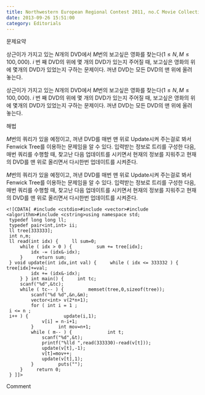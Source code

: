 ```yaml
---
title: Northwestern European Regional Contest 2011, no.C Movie Collection
date: 2013-09-26 15:51:00
category: Editorials
---
```


문제요약

상근이가 가지고 있는 $N$개의 DVD에서 $M$번의 보고싶은 영화를 찾는다$(1\leq{}N,M\leq{}100,000)$. $i$ 번 째 DVD의 위에 몇 개의 DVD가 있는지 주어질 때, 보고싶은 영화의 위에 몇개의 DVD가 있었는지 구하는 문제이다. 꺼낸 DVD는 모든 DVD의 맨 위에 올려 놓는다.

상근이가 가지고 있는 $N$개의 DVD에서 $M$번의 보고싶은 영화를 찾는다$(1\leq{}N,M\leq{}100,000)$. $i$ 번 째 DVD의 위에 몇 개의 DVD가 있는지 주어질 때, 보고싶은 영화의 위에 몇개의 DVD가 있었는지 구하는 문제이다. 꺼낸 DVD는 모든 DVD의 맨 위에 올려 놓는다.

해법

$M$번의 쿼리가 있을 예정이고, 꺼낸 DVD를 매번 맨 위로 Update시켜 주는걸로 봐서 Fenwick Tree를 이용하는 문제임을 알 수 있다. 입력받는 정보로 트리를 구성한 다음, 매번 쿼리를 수행할 때, 찾고난 다음 업데이트를 시키면서 현재의 정보를 지워주고 현재의 DVD를 맨 위로 올리면서 다시한번 업데이트를 시켜준다. 

$M$번의 쿼리가 있을 예정이고, 꺼낸 DVD를 매번 맨 위로 Update시켜 주는걸로 봐서 Fenwick Tree를 이용하는 문제임을 알 수 있다. 입력받는 정보로 트리를 구성한 다음, 매번 쿼리를 수행할 때, 찾고난 다음 업데이트를 시키면서 현재의 정보를 지워주고 현재의 DVD를 맨 위로 올리면서 다시한번 업데이트를 시켜준다. 


```
<![CDATA[ #include <cstdio>#include <vector>#include <algorithm>#include <cstring>using namespace std;
 typedef long long ll;
 typedef pair<int,int> ii;
 ll tree[333333];
 int n,m;
 ll read(int idx) {     ll sum=0;
     while ( idx > 0 ) {         sum += tree[idx];
         idx -= (idx&-idx);
     }     return sum;
 } void update(int idx,int val) {     while ( idx <= 333332 ) {         tree[idx]+=val;
         idx += (idx&-idx);
     } } int main() {     int tc;
     scanf("%d",&tc);
     while ( tc-- ) {         memset(tree,0,sizeof(tree));
         scanf("%d %d",&n,&m);
         vector<int> v(2*n+1);
         for ( int i = 1 ;
 i <= n ;
 i++ ) {             update(i,1);
             v[i] = n-i+1;
         }         int mov=n+1;
         while ( m-- ) {             int t;
             scanf("%d",&t);
             printf("%lld ",read(333330)-read(v[t]));
             update(v[t],-1);
             v[t]=mov++;
             update(v[t],1);
         }         puts("");
     }     return 0;
 } ]]>
```
Comment

